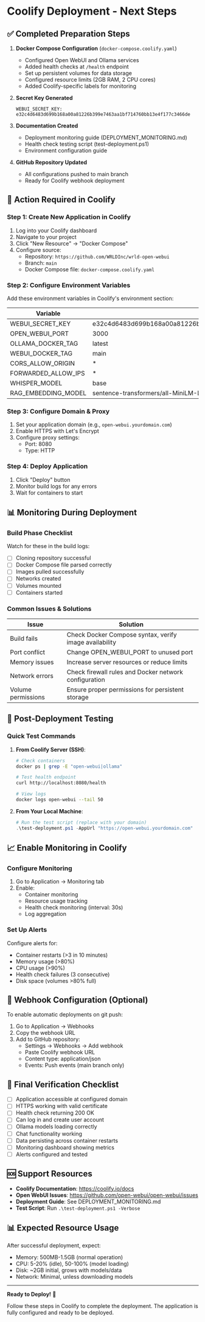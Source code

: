 # Coolify Deployment - Next Steps

## ✅ Completed Preparation Steps

1. **Docker Compose Configuration** (`docker-compose.coolify.yaml`)
   - Configured Open WebUI and Ollama services
   - Added health checks at `/health` endpoint
   - Set up persistent volumes for data storage
   - Configured resource limits (2GB RAM, 2 CPU cores)
   - Added Coolify-specific labels for monitoring

2. **Secret Key Generated**
   ```
   WEBUI_SECRET_KEY: e32c4d6483d699b168a00a81226b399e7463aa1bf714760bb13e4f177c3466de
   ```

3. **Documentation Created**
   - Deployment monitoring guide (DEPLOYMENT_MONITORING.md)
   - Health check testing script (test-deployment.ps1)
   - Environment configuration guide

4. **GitHub Repository Updated**
   - All configurations pushed to main branch
   - Ready for Coolify webhook deployment

## 🚀 Action Required in Coolify

### Step 1: Create New Application in Coolify
1. Log into your Coolify dashboard
2. Navigate to your project
3. Click "New Resource" → "Docker Compose"
4. Configure source:
   - Repository: `https://github.com/WRLDInc/wrld-open-webui`
   - Branch: `main`
   - Docker Compose file: `docker-compose.coolify.yaml`

### Step 2: Configure Environment Variables
Add these environment variables in Coolify's environment section:

| Variable | Value | Secret |
|----------|-------|--------|
| WEBUI_SECRET_KEY | e32c4d6483d699b168a00a81226b399e7463aa1bf714760bb13e4f177c3466de | ✅ Yes |
| OPEN_WEBUI_PORT | 3000 | No |
| OLLAMA_DOCKER_TAG | latest | No |
| WEBUI_DOCKER_TAG | main | No |
| CORS_ALLOW_ORIGIN | * | No |
| FORWARDED_ALLOW_IPS | * | No |
| WHISPER_MODEL | base | No |
| RAG_EMBEDDING_MODEL | sentence-transformers/all-MiniLM-L6-v2 | No |

### Step 3: Configure Domain & Proxy
1. Set your application domain (e.g., `open-webui.yourdomain.com`)
2. Enable HTTPS with Let's Encrypt
3. Configure proxy settings:
   - Port: 8080
   - Type: HTTP

### Step 4: Deploy Application
1. Click "Deploy" button
2. Monitor build logs for any errors
3. Wait for containers to start

## 📊 Monitoring During Deployment

### Build Phase Checklist
Watch for these in the build logs:
- [ ] Cloning repository successful
- [ ] Docker Compose file parsed correctly
- [ ] Images pulled successfully
- [ ] Networks created
- [ ] Volumes mounted
- [ ] Containers started

### Common Issues & Solutions

| Issue | Solution |
|-------|----------|
| Build fails | Check Docker Compose syntax, verify image availability |
| Port conflict | Change OPEN_WEBUI_PORT to unused port |
| Memory issues | Increase server resources or reduce limits |
| Network errors | Check firewall rules and Docker network configuration |
| Volume permissions | Ensure proper permissions for persistent storage |

## 🧪 Post-Deployment Testing

### Quick Test Commands

1. **From Coolify Server (SSH)**:
   ```bash
   # Check containers
   docker ps | grep -E "open-webui|ollama"
   
   # Test health endpoint
   curl http://localhost:8080/health
   
   # View logs
   docker logs open-webui --tail 50
   ```

2. **From Your Local Machine**:
   ```powershell
   # Run the test script (replace with your domain)
   .\test-deployment.ps1 -AppUrl "https://open-webui.yourdomain.com"
   ```

## 📈 Enable Monitoring in Coolify

### Configure Monitoring
1. Go to Application → Monitoring tab
2. Enable:
   - Container monitoring
   - Resource usage tracking
   - Health check monitoring (interval: 30s)
   - Log aggregation

### Set Up Alerts
Configure alerts for:
- Container restarts (>3 in 10 minutes)
- Memory usage (>80%)
- CPU usage (>90%)
- Health check failures (3 consecutive)
- Disk space (volumes >80% full)

## 🔄 Webhook Configuration (Optional)

To enable automatic deployments on git push:
1. Go to Application → Webhooks
2. Copy the webhook URL
3. Add to GitHub repository:
   - Settings → Webhooks → Add webhook
   - Paste Coolify webhook URL
   - Content type: application/json
   - Events: Push events (main branch only)

## 📝 Final Verification Checklist

- [ ] Application accessible at configured domain
- [ ] HTTPS working with valid certificate
- [ ] Health check returning 200 OK
- [ ] Can log in and create user account
- [ ] Ollama models loading correctly
- [ ] Chat functionality working
- [ ] Data persisting across container restarts
- [ ] Monitoring dashboard showing metrics
- [ ] Alerts configured and tested

## 🆘 Support Resources

- **Coolify Documentation**: https://coolify.io/docs
- **Open WebUI Issues**: https://github.com/open-webui/open-webui/issues
- **Deployment Guide**: See DEPLOYMENT_MONITORING.md
- **Test Script**: Run `.\test-deployment.ps1 -Verbose`

## 📊 Expected Resource Usage

After successful deployment, expect:
- Memory: 500MB-1.5GB (normal operation)
- CPU: 5-20% (idle), 50-100% (model loading)
- Disk: ~2GB initial, grows with models/data
- Network: Minimal, unless downloading models

---

**Ready to Deploy!** 🚀

Follow these steps in Coolify to complete the deployment. The application is fully configured and ready to be deployed.
